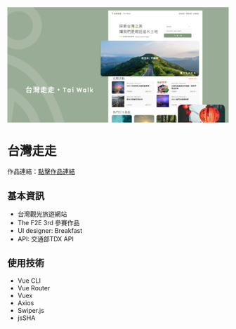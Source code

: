 <img src="public/assets/作品畫面.png">

# 台灣走走
作品連結：[點擊作品連結](https://loking23.github.io/TheF2E-TaiwanGoGo/)

## 基本資訊
- 台灣觀光旅遊網站
- The F2E 3rd 參賽作品
- UI designer: Breakfast
- API: 交通部TDX API

## 使用技術
- Vue CLI
- Vue Router
- Vuex
- Axios
- Swiper.js
- jsSHA
